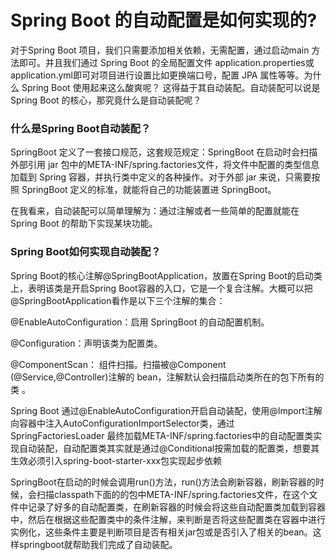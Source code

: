# Spring Boot 的自动配置是如何实现的?

对于Spring Boot 项目，我们只需要添加相关依赖，无需配置，通过启动main 方法即可。并且我们通过 Spring Boot 的全局配置文件 application.properties或application.yml即可对项目进行设置比如更换端口号，配置 JPA 属性等等。为什么 Spring Boot 使用起来这么酸爽呢？ 这得益于其自动装配。自动装配可以说是 Spring Boot 的核心，那究竟什么是自动装配呢？

### 什么是Spring Boot自动装配？

SpringBoot 定义了一套接口规范，这套规范规定：SpringBoot 在启动时会扫描外部引用 jar 包中的META-INF/spring.factories文件，将文件中配置的类型信息加载到 Spring 容器，并执行类中定义的各种操作。对于外部 jar 来说，只需要按照 SpringBoot 定义的标准，就能将自己的功能装置进 SpringBoot。

在我看来，自动装配可以简单理解为：通过注解或者一些简单的配置就能在 Spring Boot 的帮助下实现某块功能。

### Spring Boot如何实现自动装配？

Spring Boot的核心注解@SpringBootApplication，放置在Spring Boot的启动类上，表明该类是开启Spring Boot容器的入口，它是一个复合注解。大概可以把 @SpringBootApplication看作是以下三个注解的集合：

@EnableAutoConfiguration：启用 SpringBoot 的自动配置机制。

@Configuration：声明该类为配置类。

@ComponentScan： 组件扫描。扫描被@Component (@Service,@Controller)注解的 bean，注解默认会扫描启动类所在的包下所有的类 。

Spring Boot 通过@EnableAutoConfiguration开启自动装配，使用@Import注解向容器中注入AutoConfigurationImportSelector类，通过 SpringFactoriesLoader 最终加载META-INF/spring.factories中的自动配置类实现自动装配，自动配置类其实就是通过@Conditional按需加载的配置类，想要其生效必须引入spring-boot-starter-xxx包实现起步依赖

SpringBoot在启动的时候会调用run()方法，run()方法会刷新容器，刷新容器的时候，会扫描classpath下面的的包中META-INF/spring.factories文件，在这个文件中记录了好多的自动配置类，在刷新容器的时候会将这些自动配置类加载到容器中，然后在根据这些配置类中的条件注解，来判断是否将这些配置类在容器中进行实例化，这些条件主要是判断项目是否有相关jar包或是否引入了相关的bean。这样springboot就帮助我们完成了自动装配。

